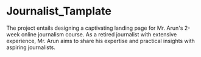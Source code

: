 # Journalist_Tamplate
The project entails designing a captivating landing page for Mr. Arun's 2-week online journalism course. As a retired journalist with extensive experience, Mr. Arun aims to share his expertise and practical insights with aspiring journalists.
